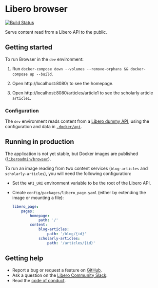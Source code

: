 Libero browser
==============

[![Build Status](https://travis-ci.com/libero/browser.svg?branch=master)](https://travis-ci.com/libero/browser)

Serve content read from a Libero API to the public.

Getting started
---------------

To run Browser in the `dev` environment:

1. Run `docker-compose down --volumes --remove-orphans && docker-compose up --build`.

2. Open http://localhost:8080/ to see the homepage.

3. Open http://localhost:8080/articles/article1 to see the scholarly article `article1`.

### Configuration

The `dev` environment reads content from a [Libero dummy API](https://github.com/libero/dummy-api), using the configuration and data in [`.docker/api`](.docker/api).

Running in production
---------------------

The application is not yet stable, but Docker images are published ([`liberoadmin/browser`](https://hub.docker.com/r/liberoadmin/browser)).

To run an image reading from two content services (`blog-articles` and `scholarly-articles`), you will need the following configuration:

- Set the `API_URI` environment variable to be the root of the Libero API.

- Create `config/packages/libero_page.yaml` (either by extending the image or mounting a file):

    ```yaml
    libero_page:
        pages:
            homepage:
                path: '/'
            content:
                blog-articles:
                    path: '/blog/{id}'
                scholarly-articles:
                    path: '/articles/{id}'
    ```

Getting help
------------

- Report a bug or request a feature on [GitHub](https://github.com/libero/libero/issues/new/choose).
- Ask a question on the [Libero Community Slack](https://libero.pub/join-slack).
- Read the [code of conduct](https://libero.pub/code-of-conduct).
